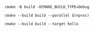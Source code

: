 ```
cmake -B build -DCMAKE_BUILD_TYPE=Debug
```

```
cmake --build build --parallel $(nproc)
```

```
cmake --build build --target hello
```
